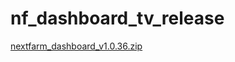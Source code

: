 # nf_dashboard_tv_release
[nextfarm_dashboard_v1.0.36.zip](https://github.com/user-attachments/files/16494757/nextfarm_dashboard_v1.0.36.zip)
